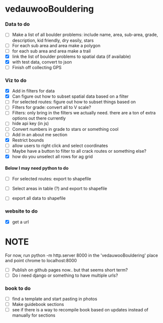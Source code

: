 # vedauwooBouldering

### Data to do
- [ ] Make a list of all boulder problems: include name, area, sub-area, grade, description, kid friendly, dry easily, stars
- [ ] For each sub area and area make a polygon
- [ ] for each sub area and area make a trail
- [x] link the list of boulder problems to spatial data (if available)
- [x] with test data, convert to json
- [ ] Finish off collecting GPS

### Viz to do
- [x] Add in filters for data
- [x] Can figure out how to subset spatial data based on a filter
- [ ] For selected routes: figure out how to subset things based on 
- [ ] Filters for grade: convert all to V scale?
- [ ] Filters: only bring in the filters we actually need. there are a ton of extra options out there currently
- [ ] hide api key (in js)
- [ ] Convert numbers in grade to stars or something cool
- [ ] Add in an about me section
- [x] Restrict bounds
- [ ] allow users to right click and select coordinates
- [ ] Maybe have a button to filter to all crack routes or something else?
- [x] how do you unselect all rows for ag grid

#### Below I may need python to do
- [ ] For selected routes: export to shapefile
- [ ] Select areas in table (?) and export to shapefile
- [ ] export all data to shapefile


### website to do
- [x] get a url
# NOTE # 
For now, run python -m http.server 8000 in the 'vedauwooBouldering' place and point chrome to localhost:8000
- [ ] Publish on github pages now.. but that seems short term?
- [ ] Do i need django or something to have multiple urls?

### book to do
- [ ] find a template and start pasting in photos
- [ ] Make guidebook sections
- [ ] see if there is a way to recompile book based on updates instead of manually for sections
